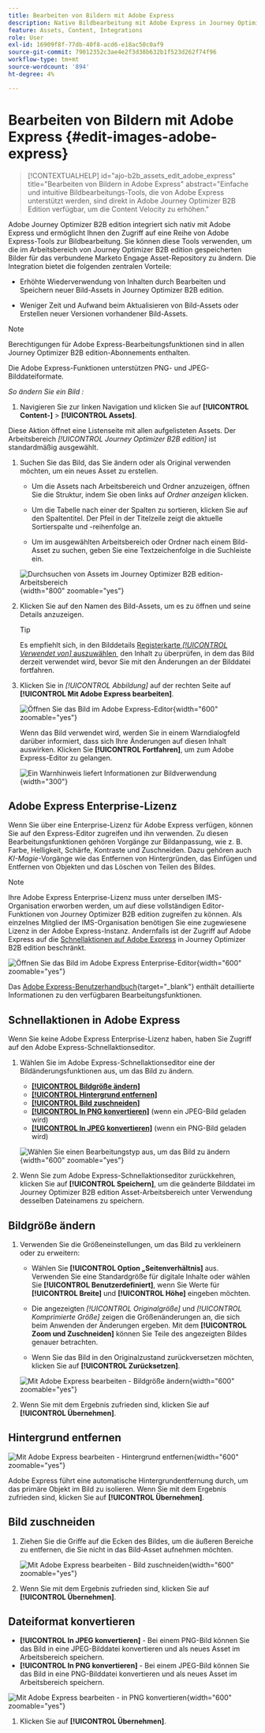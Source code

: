 ```yaml
---
title: Bearbeiten von Bildern mit Adobe Express
description: Native Bildbearbeitung mit Adobe Express in Journey Optimizer B2B edition - Größenänderung, Beschneiden, Entfernen von Hintergründen, Konvertieren von Formaten und Speichern in Ihrem Arbeitsbereich.
feature: Assets, Content, Integrations
role: User
exl-id: 16909f8f-77db-40f8-acd6-e18ac50c0af9
source-git-commit: 79012352c3ae4e2f3d38b632b1f523d262f74f96
workflow-type: tm+mt
source-wordcount: '894'
ht-degree: 4%

---
```


# Bearbeiten von Bildern mit Adobe Express {#edit-images-adobe-express}

>[!CONTEXTUALHELP]
>id="ajo-b2b_assets_edit_adobe_express"
>title="Bearbeiten von Bildern in Adobe Express"
>abstract="Einfache und intuitive Bildbearbeitungs-Tools, die von Adobe Express unterstützt werden, sind direkt in Adobe Journey Optimizer B2B Edition verfügbar, um die Content Velocity zu erhöhen."

Adobe Journey Optimizer B2B edition integriert sich nativ mit Adobe Express und ermöglicht Ihnen den Zugriff auf eine Reihe von Adobe Express-Tools zur Bildbearbeitung. Sie können diese Tools verwenden, um die im Arbeitsbereich von Journey Optimizer B2B edition gespeicherten Bilder für das verbundene Marketo Engage Asset-Repository zu ändern. Die Integration bietet die folgenden zentralen Vorteile:

* Erhöhte Wiederverwendung von Inhalten durch Bearbeiten und Speichern neuer Bild-Assets in Journey Optimizer B2B edition.

* Weniger Zeit und Aufwand beim Aktualisieren von Bild-Assets oder Erstellen neuer Versionen vorhandener Bild-Assets.

>[!NOTE]
>
>Berechtigungen für Adobe Express-Bearbeitungsfunktionen sind in allen Journey Optimizer B2B edition-Abonnements enthalten.

Die Adobe Express-Funktionen unterstützen PNG- und JPEG-Bilddateiformate.

_So ändern Sie ein Bild :_

1. Navigieren Sie zur linken Navigation und klicken Sie auf **[!UICONTROL Content-]** > **[!UICONTROL Assets]**.

Diese Aktion öffnet eine Listenseite mit allen aufgelisteten Assets. Der Arbeitsbereich _[!UICONTROL Journey Optimizer B2B edition]_ ist standardmäßig ausgewählt.

1. Suchen Sie das Bild, das Sie ändern oder als Original verwenden möchten, um ein neues Asset zu erstellen.

   * Um die Assets nach Arbeitsbereich und Ordner anzuzeigen, öffnen Sie die Struktur, indem Sie oben links auf _Ordner anzeigen_ klicken.

   * Um die Tabelle nach einer der Spalten zu sortieren, klicken Sie auf den Spaltentitel. Der Pfeil in der Titelzeile zeigt die aktuelle Sortierspalte und -reihenfolge an.

   * Um im ausgewählten Arbeitsbereich oder Ordner nach einem Bild-Asset zu suchen, geben Sie eine Textzeichenfolge in die Suchleiste ein.

   ![Durchsuchen von Assets im Journey Optimizer B2B edition-Arbeitsbereich](./assets/assets-native-workspace-filtered.png){width="800" zoomable="yes"}

1. Klicken Sie auf den Namen des Bild-Assets, um es zu öffnen und seine Details anzuzeigen.

   >[!TIP]
   >
   >Es empfiehlt sich, in den Bilddetails [&#x200B; Registerkarte _[!UICONTROL Verwendet von]_ auszuwählen &#x200B;](./marketo-engage-design-studio.md#view-asset-used-by-references) den Inhalt zu überprüfen, in dem das Bild derzeit verwendet wird, bevor Sie mit den Änderungen an der Bilddatei fortfahren.

1. Klicken Sie in _[!UICONTROL Abbildung]_ auf der rechten Seite auf **[!UICONTROL Mit Adobe Express bearbeiten]**.

   ![Öffnen Sie das Bild im Adobe Express-Editor](./assets/assets-edit-adobe-express.png){width="600" zoomable="yes"}

   Wenn das Bild verwendet wird, werden Sie in einem Warndialogfeld darüber informiert, dass sich Ihre Änderungen auf diesen Inhalt auswirken. Klicken Sie **[!UICONTROL Fortfahren]**, um zum Adobe Express-Editor zu gelangen.

   ![Ein Warnhinweis liefert Informationen zur Bildverwendung](./assets/assets-edit-adobe-express-usage-alert.png){width="300"}

## Adobe Express Enterprise-Lizenz

Wenn Sie über eine Enterprise-Lizenz für Adobe Express verfügen, können Sie auf den Express-Editor zugreifen und ihn verwenden. Zu diesen Bearbeitungsfunktionen gehören Vorgänge zur Bildanpassung, wie z. B. Farbe, Helligkeit, Schärfe, Kontraste und Zuschneiden. Dazu gehören auch _KI-Magie_-Vorgänge wie das Entfernen von Hintergründen, das Einfügen und Entfernen von Objekten und das Löschen von Teilen des Bildes.

>[!NOTE]
>
>Ihre Adobe Express Enterprise-Lizenz muss unter derselben IMS-Organisation erworben werden, um auf diese vollständigen Editor-Funktionen von Journey Optimizer B2B edition zugreifen zu können. Als einzelnes Mitglied der IMS-Organisation benötigen Sie eine zugewiesene Lizenz in der Adobe Express-Instanz. Andernfalls ist der Zugriff auf Adobe Express auf die [Schnellaktionen auf Adobe Express](#quick-actions-in-adobe-express) in Journey Optimizer B2B edition beschränkt.

![Öffnen Sie das Bild im Adobe Express Enterprise-Editor](./assets/assets-edit-adobe-express-enterprise-editor.png){width="600" zoomable="yes"}

Das [Adobe Express-Benutzerhandbuch](https://helpx.adobe.com/de/express/web.html){target="_blank"} enthält detaillierte Informationen zu den verfügbaren Bearbeitungsfunktionen.

## Schnellaktionen in Adobe Express

Wenn Sie keine Adobe Express Enterprise-Lizenz haben, haben Sie Zugriff auf den Adobe Express-Schnellaktionseditor.

1. Wählen Sie im Adobe Express-Schnellaktionseditor eine der Bildänderungsfunktionen aus, um das Bild zu ändern.

   * [**[!UICONTROL Bildgröße ändern]**](#resize-image)
   * [**[!UICONTROL Hintergrund entfernen]**](#remove-background)
   * [**[!UICONTROL Bild zuschneiden]**](#crop-image)
   * [**[!UICONTROL In PNG konvertieren]**](#convert-file-format) (wenn ein JPEG-Bild geladen wird)
   * [**[!UICONTROL In JPEG konvertieren]**](#convert-file-format) (wenn ein PNG-Bild geladen wird)

   ![Wählen Sie einen Bearbeitungstyp aus, um das Bild zu ändern](./assets/assets-edit-adobe-express-left-menu.png){width="600" zoomable="yes"}

1. Wenn Sie zum Adobe Express-Schnellaktionseditor zurückkehren, klicken Sie auf **[!UICONTROL Speichern]**, um die geänderte Bilddatei im Journey Optimizer B2B edition Asset-Arbeitsbereich unter Verwendung desselben Dateinamens zu speichern.

## Bildgröße ändern

1. Verwenden Sie die Größeneinstellungen, um das Bild zu verkleinern oder zu erweitern:

   * Wählen Sie **[!UICONTROL Option „Seitenverhältnis]** aus. Verwenden Sie eine Standardgröße für digitale Inhalte oder wählen Sie **[!UICONTROL Benutzerdefiniert]**, wenn Sie Werte für **[!UICONTROL Breite]** und **[!UICONTROL Höhe]** eingeben möchten.

   * Die angezeigten _[!UICONTROL Originalgröße]_ und _[!UICONTROL Komprimierte Größe]_ zeigen die Größenänderungen an, die sich beim Anwenden der Änderungen ergeben. Mit dem **[!UICONTROL Zoom und Zuschneiden]** können Sie Teile des angezeigten Bildes genauer betrachten.

   * Wenn Sie das Bild in den Originalzustand zurückversetzen möchten, klicken Sie auf **[!UICONTROL Zurücksetzen]**.

   ![Mit Adobe Express bearbeiten - Bildgröße ändern](./assets/assets-edit-adobe-express-resize-image.png){width="600" zoomable="yes"}

1. Wenn Sie mit dem Ergebnis zufrieden sind, klicken Sie auf **[!UICONTROL Übernehmen]**.

## Hintergrund entfernen

![Mit Adobe Express bearbeiten - Hintergrund entfernen](./assets/assets-edit-adobe-express-remove-background.png){width="600" zoomable="yes"}

Adobe Express führt eine automatische Hintergrundentfernung durch, um das primäre Objekt im Bild zu isolieren. Wenn Sie mit dem Ergebnis zufrieden sind, klicken Sie auf **[!UICONTROL Übernehmen]**.

## Bild zuschneiden

1. Ziehen Sie die Griffe auf die Ecken des Bildes, um die äußeren Bereiche zu entfernen, die Sie nicht in das Bild-Asset aufnehmen möchten.

   ![Mit Adobe Express bearbeiten - Bild zuschneiden](./assets/assets-edit-adobe-express-crop-image.png){width="600" zoomable="yes"}

1. Wenn Sie mit dem Ergebnis zufrieden sind, klicken Sie auf **[!UICONTROL Übernehmen]**.

## Dateiformat konvertieren

* **[!UICONTROL In JPEG konvertieren]** - Bei einem PNG-Bild können Sie das Bild in eine JPEG-Bilddatei konvertieren und als neues Asset im Arbeitsbereich speichern.
* **[!UICONTROL In PNG konvertieren]** - Bei einem JPEG-Bild können Sie das Bild in eine PNG-Bilddatei konvertieren und als neues Asset im Arbeitsbereich speichern.

![Mit Adobe Express bearbeiten - in PNG konvertieren](./assets/assets-edit-adobe-express-convert-to-png.png){width="600" zoomable="yes"}

1. Klicken Sie auf **[!UICONTROL Übernehmen]**.
